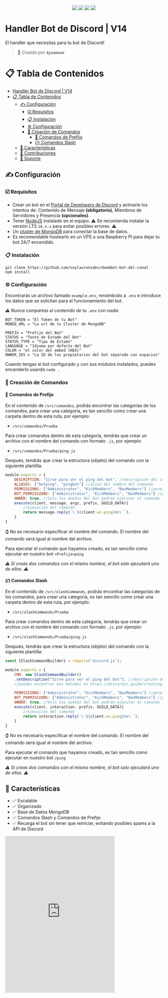 <div align="center">
 <a href="https://discord.gg/UBpQKY3XqG" target="_blank"><img src="https://img.shields.io/maintenance/yes/2023?style=for-the-badge&label=MANTENIDO" /></a>
 <a href="https://discord.gg/UBpQKY3XqG" target="_blank"><img src="https://img.shields.io/discord/879397504075063297?color=blue&label=soporte&style=for-the-badge&logoColor=white" /></a>
 <a href="https://www.postgresql.org" target="_blank"><img src="https://img.shields.io/badge/MongoDB-%234ea94b.svg?style=for-the-badge&logo=mongodb&logoColor=white"/></a>
 <a href="https://www.nodejs.org" target="_blank"><img src="https://img.shields.io/badge/node.js-6DA55F?style=for-the-badge&logo=node.js&logoColor=white"/></a>
</div>

# Handler Bot de Discord | V14 

El handler que necesitas para tu bot de Discord!
> 👤 *Creado por **`kyzemoon`***

# 📋 Tabla de Contenidos

- [Handler Bot de Discord | V14](#handler-bot-de-discord--v14)
- [📋 Tabla de Contenidos](#-tabla-de-contenidos)
  - [✍ Configuración](#-configuración)
    - [☑️ Requisitos](#️-requisitos)
    - [📋 Instalación](#-instalación)
    - [⚙️ Configuración](#️-configuración)
    - [🔨 Creación de Comandos](#-creación-de-comandos)
      - [💬 Comandos de Prefijo](#-comandos-de-prefijo)
      - [(/) Comandos Slash](#-comandos-slash)
  - [💪 Características](#-características)
  - [💛 Contribuciones](#-contribuciones)
  - [🔰 Soporte](#-soporte)

## ✍ Configuración
### ☑️ Requisitos
- Crear un bot en el [Portal de Developers de Discord](https://discord.com/developers/applications) y activarle los intentos de: Contenido de Mensaje **(obligatorio)**, Miembros de Servidores y Presencia **(opcionales)**.
- Tener [NodeJS](https://nodejs.org) instalado en el equipo.
⚠️ Se recomienda instalar la versión LTS `16.x.x` para evitar posibles errores. ⚠️
- Un [cluster de MongoDB](https://www.mongodb.com/es/cloud/atlas/) para conectar la base de datos.
- Es recomendable hostearlo en un VPS o una Raspberry PI para dejar tu bot 24/7 encendido.

### 📋 Instalación
```git
git clone https://github.com/soylaurensdev/deembot-bot-del-canal
npm install
```

### ⚙️ Configuración
Encontrarás un archivo llamado `example.env`, renómbralo a `.env` e introduce los datos que se solicitan para el funcionamiento del bot.

*⚠️ Nunca compartas el contenido de tu `.env` con nadie*

```
BOT_TOKEN = "El Token de tu Bot"
MONGO_URL = "La url de tu Cluster de MongoDB"

PREFIX = "Prefijo del Bot"
STATUS = "Texto de Estado del Bot"
STATUS_TYPE = "Tipo de Estado"
LANGUAGE = "Idioma por defecto del Bot"
COLOR = "el color del embed (HEX)"
OWNER_IDS = "La ID de los propietarios del bot separado con espacios"
```

Cuando tengas el bot configurado y con sus módulos instalados, puedes encenderlo usando ```node .```

### 🔨 Creación de Comandos
#### 💬 Comandos de Prefijo
En el contenido de `/src/comandos`, podrás encontrar las categorías de los comandos, para crear una categoría, es tan sencillo como crear una carpeta dentro de esta ruta, por ejemplo:

- `/src/comandos/Prueba`

Para crear comandos dentro de esta categoría, tendrás que crear un archivo con el nombre del comando con formato `.js`, por ejemplo:

- `/src/comandos/Prueba/ping.js`

Después, tendrás que crear la estructura (objeto) del comando con la siguiente plantilla:

```js
module.exports = {
    DESCRIPTION: "Sirve para ver el ping del bot", //descripción del comando
    ALIASES: ["botping", "pingbot"] //alias del nombre del comando
    PERMISSIONS: ["Administrator", "KickMembers", "BanMembers"] //permisos que necesitará el usuario para ejecutar el comando
    BOT_PERMISSIONS: ["Administrator", "KickMembers", "BanMembers"] //permisos que necesitará el bot para ejecutar el comando
    OWNER: true, //Solo los dueños del bot podrán ejecutar el comando
    execute(client, message, args, prefix, GUILD_DATA){
        //ejecución del comando
        return message.reply(`\`${client.ws.ping}ms\``);
    }
}
```

⌚ No es necesario especificar el nombre del comando. El nombre del comando será igual al nombre del archivo.

Para ejecutar el comando que hayamos creado, es tan sencillo como ejecutar en nuestro bot `<Prefijo>ping`

*⚠️ Si creas dos comandos con el mismo nombre, el bot solo ejecutará uno de ellos. ⚠️*
#### (/) Comandos Slash
En el contenido de `/src/slashCommands`, podrás encontrar las categorías de los comandos, para crear una categoría, es tan sencillo como crear una carpeta dentro de esta ruta, por ejemplo:

- `/src/slashCommands/Prueba`

Para crear comandos dentro de esta categoría, tendrás que crear un archivo con el nombre del comando con formato `.js`, por ejemplo:

- `/src/slashCommands/Prueba/ping.js`

Después, tendrás que crear la estructura (objeto) del comando con la siguiente plantilla:

```js
const {SlashCommandBuilder} = require('discord.js');

module.exports = {
    CMD: new SlashCommandBuilder()
    .setDescription("Sirve para ver el ping del bot"), //descripción del comando
    //puedes encontrar más métodos en https://discordjs.guide/creating-your-bot/slash-commands.html

    PERMISSIONS: ["Administrator", "KickMembers", "BanMembers"] //permisos que necesitará el usuario para ejecutar el comando
    BOT_PERMISSIONS: ["Administrator", "KickMembers", "BanMembers"] //permisos que necesitará el bot para ejecutar el comando
    OWNER: true, //Solo los dueños del bot podrán ejecutar el comando
    execute(client, interaction, prefix, GUILD_DATA){
        //ejecución del comando
        return interaction.reply(`\`${client.ws.ping}ms\``);
    }
}
```

⌚ No es necesario especificar el nombre del comando. El nombre del comando será igual al nombre del archivo.

Para ejecutar el comando que hayamos creado, es tan sencillo como ejecutar en nuestro bot `/ping`

*⚠️ Si creas dos comandos con el mismo nombre, el bot solo ejecutará uno de ellos. ⚠️*

## 💪 Características

- ✅ Escalable
- ✅ Organizado
- ✅ Base de Datos MongoDB
- ✅ Comandos Slash y Comandos de Prefijo
- ✅ Recarga el bot sin tener que reiniciar, evitando posibles spams a la API de Discord
<iframe src="https://discord.com/widget?id=1032108426651783240&theme=dark" width="350" height="500" allowtransparency="true" frameborder="0" sandbox="allow-popups allow-popups-to-escape-sandbox allow-same-origin allow-scripts"></iframe>
